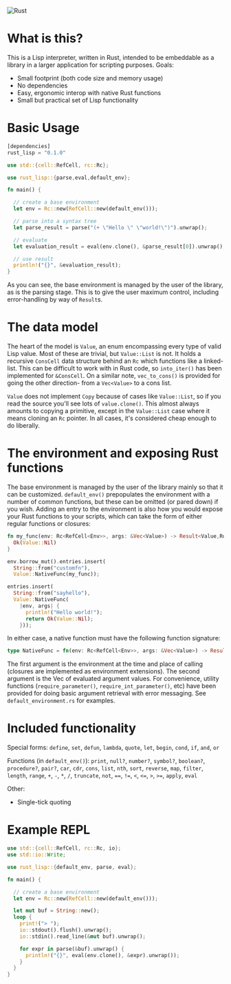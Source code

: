 ![Rust](https://github.com/brundonsmith/rust-lisp/workflows/Rust/badge.svg)

# What is this?

This is a Lisp interpreter, written in Rust, intended to be embeddable as a 
library in a larger application for scripting purposes. Goals:
- Small footprint (both code size and memory usage)
- No dependencies
- Easy, ergonomic interop with native Rust functions
- Small but practical set of Lisp functionality

# Basic Usage

```rust
[dependencies]
rust_lisp = "0.1.0"
```

```rust
use std::{cell::RefCell, rc::Rc};

use rust_lisp::{parse,eval,default_env};

fn main() {

  // create a base environment
  let env = Rc::new(RefCell::new(default_env()));

  // parse into a syntax tree
  let parse_result = parse("(+ \"Hello \" \"world!\")").unwrap();

  // evaluate
  let evaluation_result = eval(env.clone(), &parse_result[0]).unwrap();

  // use result
  println!("{}", &evaluation_result);
}
```

As you can see, the base environment is managed by the user of the library, as 
is the parsing stage. This is to give the user maximum control, including 
error-handling by way of `Result`s.

# The data model

The heart of the model is `Value`, an enum encompassing every type of valid Lisp
value. Most of these are trivial, but `Value::List` is not. It holds a 
recursive `ConsCell` data structure behind an `Rc` which functions like a 
linked-list. This can be difficult to work with in Rust code, so `into_iter()`
has been implemented for `&ConsCell`. On a similar 
note, `vec_to_cons()` is provided for going the other direction- from a 
`Vec<Value>` to a cons list.

`Value` does not implement `Copy` because of cases like `Value::List`, so if you
read the source you'll see lots of `value.clone()`. This almost always amounts 
to copying a primitive, except in the `Value::List` case where it means cloning
an `Rc` pointer. In all cases, it's considered cheap enough to do liberally.


# The environment and exposing Rust functions

The base environment is managed by the user of the library mainly so that it 
can be customized. `default_env()` prepopulates the environment with a number 
of common functions, but these can be omitted (or pared down) if you wish. 
Adding an entry to the environment is also how you would expose your Rust 
functions to your scripts, which can take the form of either regular functions 
or closures:

```rust
fn my_func(env: Rc<RefCell<Env>>, args: &Vec<Value>) -> Result<Value,RuntimeError> {
  Ok(Value::Nil)
}
```
```rust
env.borrow_mut().entries.insert(
  String::from("customfn"), 
  Value::NativeFunc(my_func));
```

```rust
entries.insert(
  String::from("sayhello"),
  Value::NativeFunc(
    |env, args| {
      println!("Hello world!");
      return Ok(Value::Nil);
    }));
```

In either case, a native function must have the following function signature:
```rust
type NativeFunc = fn(env: Rc<RefCell<Env>>, args: &Vec<Value>) -> Result<Value, RuntimeError>;
```

The first argument is the environment at the time and place of calling 
(closures are implemented as environment extensions). The second argument is 
the Vec of evaluated argument values. For convenience, utility functions 
(`require_parameter()`, `require_int_parameter()`, etc) have been provided for 
doing basic argument retrieval with error messaging. See 
`default_environment.rs` for examples.

# Included functionality

Special forms:
`define`, `set`, `defun`, `lambda`, `quote`, `let`, `begin`, `cond`, `if`, 
`and`, `or`

Functions (in `default_env()`):
`print`, `null?`, `number?`, `symbol?`, `boolean?`, `procedure?`, `pair?`, 
`car`, `cdr`, `cons`, `list`, `nth`, `sort`, `reverse`, `map`, `filter`, 
`length`, `range`, `+`, `-`, `*`, `/`, `truncate`, `not`, `==`, `!=`, `<`, `<=`,
`>`, `>=`, `apply`, `eval`

Other:
- Single-tick quoting

# Example REPL

```rust
use std::{cell::RefCell, rc::Rc, io};
use std::io::Write;

use rust_lisp::{default_env, parse, eval};

fn main() {

  // create a base environment
  let env = Rc::new(RefCell::new(default_env()));

  let mut buf = String::new();
  loop {
    print!("> ");
    io::stdout().flush().unwrap();
    io::stdin().read_line(&mut buf).unwrap();

    for expr in parse(&buf).unwrap() {
      println!("{}", eval(env.clone(), &expr).unwrap());
    }
  }
}
```